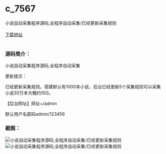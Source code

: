 # c_7567
小说自动采集程序源码,全程序自动采集/已经更新采集规则
<br/></br>
[下载地址](https://www.uuid2.com/7567.html "下载地址")
<br/></br>
<h3>源码简介：</h3>
<p>小说自动采集程序源码,全程序自动采集<p>
<p>更新提示：<p>
<p>已经更新采集规则。搭建默认有1000本小说，后台已经更新5个采集规则可以采集小说30万本大概约10G。<p>
<p>【后台网址】网址+/admin<p>
<p>默认用户名密码admin/123456<p>
<h3>截图：</h3>
<img src="https://www.uuid2.com/wp-content/uploads/img/uimage/96731635744440.png" alt="小说自动采集程序源码,全程序自动采集/已经更新采集规则"><img src="https://www.uuid2.com/wp-content/uploads/img/uimage/3611635744440.png" alt="小说自动采集程序源码,全程序自动采集/已经更新采集规则">
